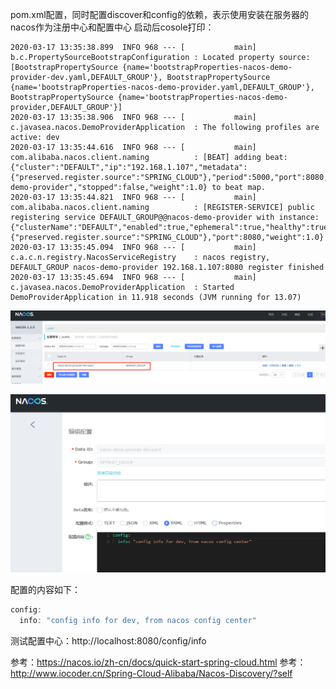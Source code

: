 pom.xml配置，同时配置discover和config的依赖，表示使用安装在服务器的nacos作为注册中心和配置中心
启动后cosole打印：
```
2020-03-17 13:35:38.899  INFO 968 --- [           main] b.c.PropertySourceBootstrapConfiguration : Located property source: [BootstrapPropertySource {name='bootstrapProperties-nacos-demo-provider-dev.yaml,DEFAULT_GROUP'}, BootstrapPropertySource {name='bootstrapProperties-nacos-demo-provider.yaml,DEFAULT_GROUP'}, BootstrapPropertySource {name='bootstrapProperties-nacos-demo-provider,DEFAULT_GROUP'}]
2020-03-17 13:35:38.906  INFO 968 --- [           main] c.javasea.nacos.DemoProviderApplication  : The following profiles are active: dev
2020-03-17 13:35:44.616  INFO 968 --- [           main] com.alibaba.nacos.client.naming          : [BEAT] adding beat: {"cluster":"DEFAULT","ip":"192.168.1.107","metadata":{"preserved.register.source":"SPRING_CLOUD"},"period":5000,"port":8080,"scheduled":false,"serviceName":"DEFAULT_GROUP@@nacos-demo-provider","stopped":false,"weight":1.0} to beat map.
2020-03-17 13:35:44.821  INFO 968 --- [           main] com.alibaba.nacos.client.naming          : [REGISTER-SERVICE] public registering service DEFAULT_GROUP@@nacos-demo-provider with instance: {"clusterName":"DEFAULT","enabled":true,"ephemeral":true,"healthy":true,"instanceHeartBeatInterval":5000,"instanceHeartBeatTimeOut":15000,"ip":"192.168.1.107","ipDeleteTimeout":30000,"metadata":{"preserved.register.source":"SPRING_CLOUD"},"port":8080,"weight":1.0}
2020-03-17 13:35:45.094  INFO 968 --- [           main] c.a.c.n.registry.NacosServiceRegistry    : nacos registry, DEFAULT_GROUP nacos-demo-provider 192.168.1.107:8080 register finished
2020-03-17 13:35:45.694  INFO 968 --- [           main] c.javasea.nacos.DemoProviderApplication  : Started DemoProviderApplication in 11.918 seconds (JVM running for 13.07)
```

![1584423659413](media/1584423659413.png)

![1584423684169](media/1584423684169.png)

配置的内容如下：

```java
config:
  info: "config info for dev, from nacos config center"
```

测试配置中心：http://localhost:8080/config/info

参考：https://nacos.io/zh-cn/docs/quick-start-spring-cloud.html
参考：http://www.iocoder.cn/Spring-Cloud-Alibaba/Nacos-Discovery/?self

